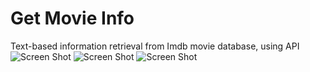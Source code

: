 # Get Movie Info
 Text-based information retrieval from Imdb movie database, using API
![Screen Shot](https://user-images.githubusercontent.com/47422637/116928688-63086d80-ac2b-11eb-8ea7-38885030d3d3.png)
![Screen Shot](https://user-images.githubusercontent.com/47422637/116928699-67348b00-ac2b-11eb-9fae-4fe2e30606b6.png)
![Screen Shot](https://user-images.githubusercontent.com/47422637/116928789-859a8680-ac2b-11eb-8327-1b45d5d33a4c.png)
